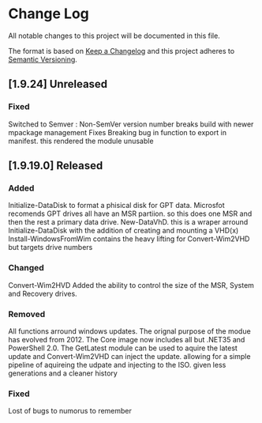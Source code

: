 # Change Log

All notable changes to this project will be documented in this file.

The format is based on [Keep a Changelog](http://keepachangelog.com/)
and this project adheres to [Semantic Versioning](http://semver.org/).

## [1.9.24] Unreleased

### Fixed
  Switched to Semver : Non-SemVer version number breaks build with newer mpackage management
  Fixes Breaking bug in function to export in manifest. this rendered the module unusable

## [1.9.19.0] Released
### Added
  Initialize-DataDisk to format a phisical disk for GPT data. Microsfot recomends GPT drives all have an MSR partiion. so this does one MSR and then the rest a primary data drive.
  New-DataVhD. this is a wraper arround Initialize-DataDisk with the addition of creating and mounting a VHD(x)
  Install-WindowsFromWim contains the heavy lifting for Convert-Wim2VHD but targets drive numbers

### Changed
  Convert-Wim2HVD Added the ability to control the size of the MSR, System and Recovery drives.

### Removed
  All functions arround windows updates. The orignal purpose of the modue has evolved from 2012. The Core image now includes all but .NET35 and PowerShell 2.0. The GetLatest module can be used to aquire the latest update and Convert-Wim2VHD can inject the update. allowing for a simple pipeline of aquireing the udpate and injecting to the ISO. given less generations and a cleaner history

### Fixed
  Lost of bugs to numorus to remember
